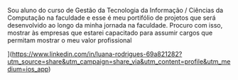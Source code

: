 Sou aluno do curso de Gestão da Tecnologia da Informação / Ciências da Computação
na faculdade e esse é meu portifólio de projetos que será desenvolvido ao longo da
minha jornada na faculdade. Procuro com isso, mostrar às empresas que estarei
capacitado para assumir cargos que permitam mostrar o meu valor profissional

](https://www.linkedin.com/in/luana-rodrigues-69a821282?utm_source=share&utm_campaign=share_via&utm_content=profile&utm_medium=ios_app)<!---
lluanasivaaa/lluanasivaaa is a ✨ special ✨ repository because its `README.md` (this file) appears on your GitHub profile.
You can click the Preview link to take a look at your changes.
--->
